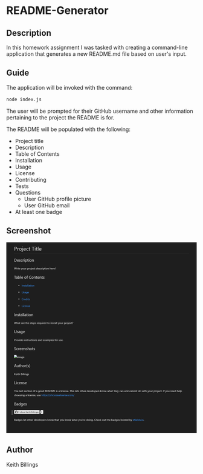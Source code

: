 # README-Generator

## Description

In this homework assignment I was tasked with creating a command-line application that generates a new README.md file based on user's input. 

## Guide

The application will be invoked with the command: 

```sh
node index.js
```

The user will be prompted for their GitHub username and other information pertaining to the project the README is for.

The README will be populated with the following:

* Project title
* Description
* Table of Contents
* Installation
* Usage
* License
* Contributing
* Tests
* Questions
  * User GitHub profile picture
  * User GitHub email
* At least one badge

## Screenshot

![image](/images/screenshot1.png)

## Author

Keith Billings